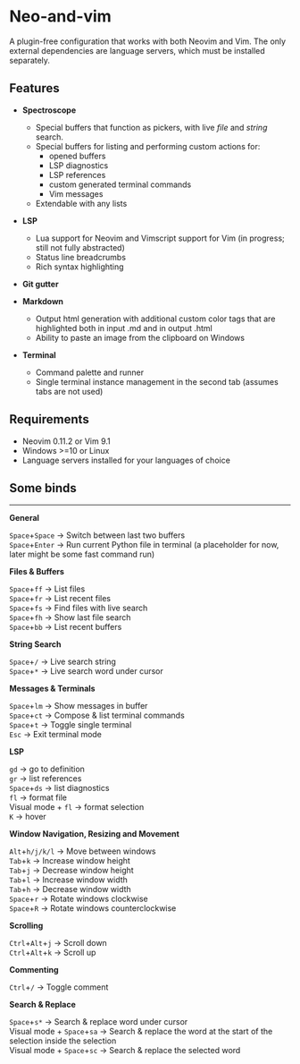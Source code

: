 # Neo-and-vim

A plugin-free configuration that works with both Neovim and Vim. The only external dependencies are language servers, which must be installed separately. 

## Features

- **Spectroscope**
    - Special buffers that function as pickers, with live *file* and *string* search. 
    - Special buffers for listing and performing custom actions for:
        - opened buffers
        - LSP diagnostics
        - LSP references
        - custom generated terminal commands 
        - Vim messages
    - Extendable with any lists
- **LSP** 
    - Lua support for Neovim and Vimscript support for Vim (in progress; still not fully abstracted) 
    - Status line breadcrumbs
    - Rich syntax highlighting

- **Git gutter**

- **Markdown**
    - Output html generation with additional custom color tags that are highlighted both in input .md and in output .html 
    - Ability to paste an image from the clipboard on Windows   

- **Terminal**
    - Command palette and runner 
    - Single terminal instance management in the second tab (assumes tabs are not used) 

## Requirements
- Neovim 0.11.2 or Vim 9.1 
- Windows >=10 or Linux
- Language servers installed for your languages of choice


## Some binds
---

**General**  

`Space`+`Space` → Switch between last two buffers  
`Space`+`Enter` → Run current Python file in terminal (a placeholder for now, later might be some fast command run) 

**Files & Buffers**  

`Space`+`ff` → List files  
`Space`+`fr` → List recent files  
`Space`+`fs` → Find files with live search  
`Space`+`fh` → Show last file search  
`Space`+`bb` → List recent buffers  

**String Search**  

`Space`+`/` → Live search string  
`Space`+`*` → Live search word under cursor  

**Messages & Terminals**  

`Space`+`lm` → Show messages in buffer  
`Space`+`ct` → Compose & list terminal commands  
`Space`+`t` → Toggle single terminal  
`Esc` → Exit terminal mode 

**LSP**

`gd` → go to definition  
`gr` → list references  
`Space`+`ds` → list diagnostics  
`fl` → format file  
Visual mode + `fl` → format selection  
`K` → hover  

**Window Navigation, Resizing and Movement**  

`Alt`+`h/j/k/l` → Move between windows  
`Tab`+`k` → Increase window height  
`Tab`+`j` → Decrease window height  
`Tab`+`l` → Increase window width  
`Tab`+`h` → Decrease window width  
`Space`+`r` → Rotate windows clockwise  
`Space`+`R` → Rotate windows counterclockwise

**Scrolling**  

`Ctrl`+`Alt`+`j` → Scroll down  
`Ctrl`+`Alt`+`k` → Scroll up  

**Commenting**  

`Ctrl`+`/` → Toggle comment  

**Search & Replace**  

`Space`+`s*` → Search & replace word under cursor  
Visual mode + `Space`+`sa` → Search & replace the word at the start of the selection inside the selection  
Visual mode + `Space`+`sc` → Search & replace the selected word  



